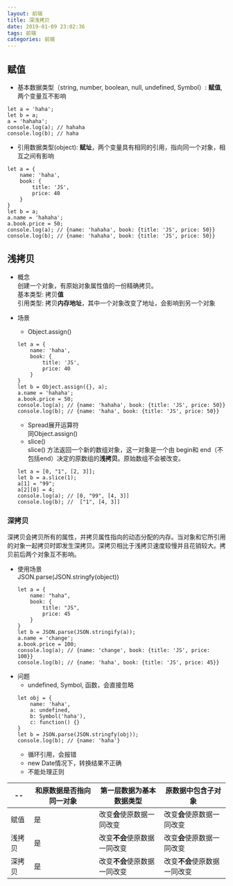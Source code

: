 ```yaml
---
layout: 前端
title: 深浅拷贝
date: 2019-01-09 23:02:36
tags: 前端
categories: 前端
---
```


## 赋值
+ 基本数据类型（string, number, boolean, null, undefined, Symbol）: **赋值**,两个变量互不影响
```
let a = 'haha';
let b = a;
a = 'hahaha';
console.log(a); // hahaha
console.log(b); // haha
```

+ 引用数据类型(object): **赋址**，两个变量具有相同的引用，指向同一个对象，相互之间有影响
```
let a = {
    name: 'haha',
    book: {
        title: 'JS',
        price: 40
    }
}
let b = a;
a.name = 'hahaha';
a.book.price = 50;
console.log(a); // {name: 'hahaha', book: {title: 'JS', price: 50}}
console.log(b); // {name: 'hahaha', book: {title: 'JS', price: 50}}
```

## 浅拷贝
+ 概念  
创建一个对象，有原始对象属性值的一份精确拷贝。    
基本类型: 拷贝**值**    
引用类型: 拷贝**内存地址**，其中一个对象改变了地址，会影响到另一个对象

+ 场景
    + Object.assign()
    ```
    let a = {
        name: 'haha',
        book: {
            title: 'JS',
            price: 40
        }
    }
    let b = Object.assign({}, a);
    a.name = 'hahaha';
    a.book.price = 50;
    console.log(a); // {name: 'hahaha', book: {title: 'JS', price: 50}}
    console.log(b); // {name: 'haha', book: {title: 'JS', price: 50}}
    ```
    + Spread展开运算符  
    同Object.assign()
    + slice()   
    slice() 方法返回一个新的数组对象，这一对象是一个由 begin和 end（不包括end）决定的原数组的**浅拷贝**。原始数组不会被改变。
    ```
    let a = [0, "1", [2, 3]];
    let b = a.slice(1);
    a[1] = "99";
    a[2][0] = 4;
    console.log(a); // [0, "99", [4, 3]]
    console.log(b); //  ["1", [4, 3]]
    ```
    
### 深拷贝
深拷贝会拷贝所有的属性，并拷贝属性指向的动态分配的内存。当对象和它所引用的对象一起拷贝时即发生深拷贝。深拷贝相比于浅拷贝速度较慢并且花销较大。拷贝前后两个对象互不影响。
+ 使用场景  
    JSON.parse(JSON.stringfy(object))
    ```
    let a = {
        name: "haha",
        book: {
            title: "JS",
            price: 45
        }
    }
    let b = JSON.parse(JSON.stringify(a));
    a.name = 'change';
    a.book.price = 100;
    console.log(a); // {name: 'change', book: {title: 'JS', price: 100}}
    console.log(b); // {name: 'haha', book: {title: 'JS', price: 45}}
    ```
+ 问题
    + undefined, Symbol, 函数，会直接忽略
    ```
    let obj = {
        name: 'haha',
        a: undefined,
        b: Symbol('haha'),
        c: function() {}
    }
    let b = JSON.parse(JSON.stringfy(obj));
    console.log(b); // {name: 'haha'}
    ```
    + 循环引用，会报错
    + new Date情况下，转换结果不正确
    + 不能处理正则
    

-- | 和原数据是否指向同一对象 | 第一层数据为基本数据类型 | 原数据中包含子对象
--- | --- | --- | ---
赋值 | 是 | 改变**会**使原数据一同改变 | 改变**会**使原数据一同改变
浅拷贝 | 是 | 改变**不会**使原数据一同改变 | 改变**会**使原数据一同改变
深拷贝 | 是 | 改变**不会**使原数据一同改变 | 改变**不会**使原数据一同改变


